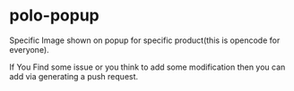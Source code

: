 # polo-popup
Specific Image shown on popup for specific product(this is opencode for everyone).

If You Find some issue or you think to add some modification then you can add via generating a push request.
